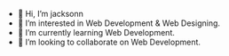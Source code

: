 - 👋 Hi, I’m jacksonn
- 👀 I’m interested in Web Development & Web Designing.
- 🌱 I’m currently learning Web Development.
- 💞️ I’m looking to collaborate on Web Development.

<!---
jacksonn1202/jacksonn1202 is a ✨ special ✨ repository because its `README.md` (this file) appears on your GitHub profile.
You can click the Preview link to take a look at your changes.
--->

